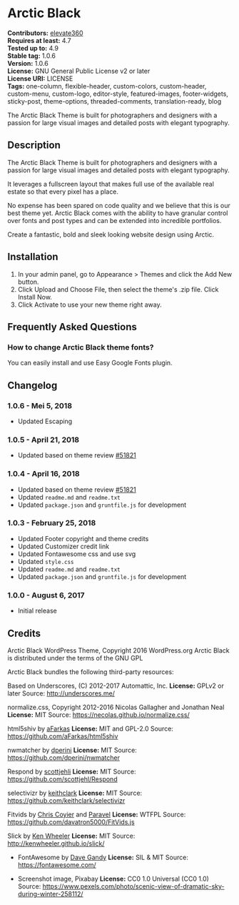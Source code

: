 # Arctic Black #

**Contributors:** [elevate360](https://profiles.wordpress.org/elevate360)  
**Requires at least:** 4.7  
**Tested up to:** 4.9  
**Stable tag:** 1.0.6  
**Version:** 1.0.6  
**License:** GNU General Public License v2 or later  
**License URI:** LICENSE  
**Tags:** one-column, flexible-header, custom-colors, custom-header, custom-menu, custom-logo, editor-style, featured-images, footer-widgets, sticky-post, theme-options, threaded-comments, translation-ready, blog  


The Arctic Black Theme is built for photographers and designers with a passion for large visual images and detailed posts with elegant typography.

## Description ##

The Arctic Black Theme is built for photographers and designers with a passion for large visual images and detailed posts with elegant typography.

It leverages a fullscreen layout that makes full use of the available real estate so that every pixel has a place.

No expense has been spared on code quality and we believe that this is our best theme yet.
Arctic Black comes with the ability to have granular control over fonts and post types and can be extended into incredible portfolios.

Create a fantastic, bold and sleek looking website design using Arctic.

## Installation ##

1. In your admin panel, go to Appearance > Themes and click the Add New button.
2. Click Upload and Choose File, then select the theme's .zip file. Click Install Now.
3. Click Activate to use your new theme right away.

## Frequently Asked Questions ##

### How to change Arctic Black theme fonts?
You can easily install and use Easy Google Fonts plugin.
###
## Changelog ##

### 1.0.6 - Mei 5, 2018 ###
* Updated Escaping

### 1.0.5 - April 21, 2018 ###
* Updated based on theme review [#51821](https://themes.trac.wordpress.org/ticket/51821#comment:8)

### 1.0.4 - April 16, 2018 ###
* Updated based on theme review [#51821](https://themes.trac.wordpress.org/ticket/51821#comment:2)
* Updated `readme.md` and `readme.txt`
* Updated `package.json` and `gruntfile.js` for development

### 1.0.3 - February 25, 2018 ###
* Updated Footer copyright and theme credits
* Updated Customizer credit link
* Updated Fontawesome css and use svg
* Updated `style.css`
* Updated `readme.md` and `readme.txt`
* Updated `package.json` and `gruntfile.js` for development

### 1.0.0 - August 6, 2017 ###
* Initial release

## Credits ##

Arctic Black WordPress Theme, Copyright 2016 WordPress.org
Arctic Black is distributed under the terms of the GNU GPL

Arctic Black bundles the following third-party resources:

Based on Underscores, (C) 2012-2017 Automattic, Inc.
**License:** GPLv2 or later
Source: http://underscores.me/

normalize.css, Copyright 2012-2016 Nicolas Gallagher and Jonathan Neal
**License:** MIT
Source: https://necolas.github.io/normalize.css/

html5shiv by [aFarkas](https://github.com/aFarkas)
**License:** MIT and GPL-2.0
Source: https://github.com/aFarkas/html5shiv

nwmatcher by [dperini](https://github.com/dperini)
**License:** MIT
Source: https://github.com/dperini/nwmatcher

Respond by [scottjehli](https://github.com/scottjehli)
**License:** MIT
Source: https://github.com/scottjehl/Respond

selectivizr by [keithclark](https://github.com/keithclark)
**License:** MIT
Source: https://github.com/keithclark/selectivizr

Fitvids by [Chris Coyier](http://chriscoyier.net/) and [Paravel](http://paravelinc.com/)
**License:** WTFPL
Source: https://github.com/davatron5000/FitVids.js

Slick by [Ken Wheeler](https://github.com/kenwheeler)
**License:** MIT
Source: http://kenwheeler.github.io/slick/

- FontAwesome by [Dave Gandy](http://twitter.com/davegandy)
**License:** SIL & MIT
Source: https://fontawesome.com/

- Screenshot image, Pixabay
**License:** CC0 1.0 Universal (CC0 1.0)
Source:
https://www.pexels.com/photo/scenic-view-of-dramatic-sky-during-winter-258112/

